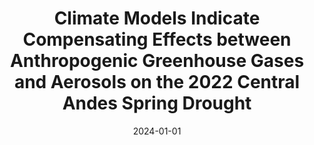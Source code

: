 ---
title: "Climate Models Indicate Compensating Effects between Anthropogenic Greenhouse Gases and Aerosols on the 2022 Central Andes Spring Drought"
collection: publications
permalink: /publication/2024-01-01-Climate-Models-Indicate-Compensating-Effects-between-Anthropogenic-Greenhouse-Gases-and-Aerosols-on-the-2022-Central-Andes-Spring-Drought
date: 2024-01-01
venue: 'Bulletin of the American Meteorological Society'
citation: ' Jonghun Kam,  Seung Min,  Byeong Kim,  Yeon Kim,  Leandro Diaz,  Jong Kug,  Rokjin Park, &quot;Climate Models Indicate Compensating Effects between Anthropogenic Greenhouse Gases and Aerosols on the 2022 Central Andes Spring Drought.&quot; Bulletin of the American Meteorological Society, 2024.'
---